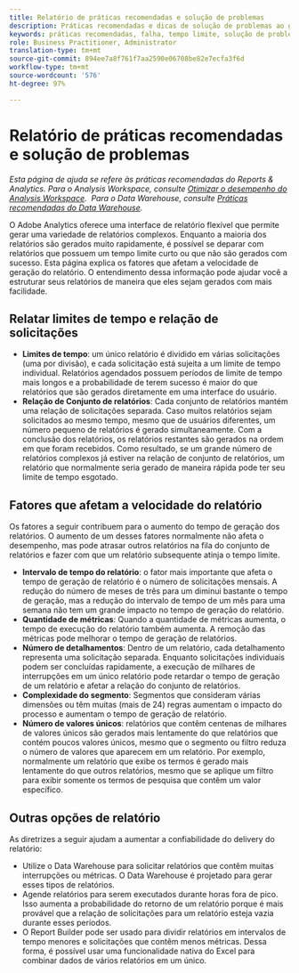 ```yaml
---
title: Relatório de práticas recomendadas e solução de problemas
description: Práticas recomendadas e dicas de solução de problemas ao gerar relatórios.
keywords: práticas recomendadas, falha, tempo limite, solução de problemas, lento
role: Business Practitioner, Administrator
translation-type: tm+mt
source-git-commit: 894ee7a8f761f7aa2590e06708be82e7ecfa3f6d
workflow-type: tm+mt
source-wordcount: '576'
ht-degree: 97%

---
```



# Relatório de práticas recomendadas e solução de problemas

*Esta página de ajuda se refere às práticas recomendadas do Reports &amp; Analytics. Para o Analysis Workspace, consulte [Otimizar o desempenho do Analysis Workspace](../analysis-workspace/workspace-faq/optimizing-performance.md).  Para o Data Warehouse, consulte [Práticas recomendadas do Data Warehouse](/help/export/data-warehouse/data-warehouse-bp.md).*

O Adobe Analytics oferece uma interface de relatório flexível que permite gerar uma variedade de relatórios complexos. Enquanto a maioria dos relatórios são gerados muito rapidamente, é possível se deparar com relatórios que possuem um tempo limite curto ou que não são gerados com sucesso. Esta página explica os fatores que afetam a velocidade de geração do relatório. O entendimento dessa informação pode ajudar você a estruturar seus relatórios de maneira que eles sejam gerados com mais facilidade.

## Relatar limites de tempo e relação de solicitações

* **Limites de tempo**: um único relatório é dividido em várias solicitações (uma por divisão), e cada solicitação está sujeita a um limite de tempo individual. Relatórios agendados possuem períodos de limite de tempo mais longos e a probabilidade de terem sucesso é maior do que relatórios que são gerados diretamente em uma interface do usuário.
* **Relação de Conjunto de relatórios**: Cada conjunto de relatórios mantém uma relação de solicitações separada. Caso muitos relatórios sejam solicitados ao mesmo tempo, mesmo que de usuários diferentes, um número pequeno de relatórios é gerado simultaneamente. Com a conclusão dos relatórios, os relatórios restantes são gerados na ordem em que foram recebidos. Como resultado, se um grande número de relatórios complexos já estiver na relação de conjunto de relatórios, um relatório que normalmente seria gerado de maneira rápida pode ter seu limite de tempo esgotado.

## Fatores que afetam a velocidade do relatório

Os fatores a seguir contribuem para o aumento do tempo de geração dos relatórios. O aumento de um desses fatores normalmente não afeta o desempenho, mas pode atrasar outros relatórios na fila do conjunto de relatórios e fazer com que um relatório subsequente atinja o tempo limite.

* **Intervalo de tempo do relatório**: o fator mais importante que afeta o tempo de geração de relatório é o número de solicitações mensais. A redução do número de meses de três para um diminui bastante o tempo de geração, mas a redução do intervalo de tempo de um mês para uma semana não tem um grande impacto no tempo de geração do relatório.
* **Quantidade de métricas**: Quando a quantidade de métricas aumenta, o tempo de execução do relatório também aumenta. A remoção das métricas pode melhorar o tempo de geração de relatórios.
* **Número de detalhamentos**: Dentro de um relatório, cada detalhamento representa uma solicitação separada. Enquanto solicitações individuais podem ser concluídas rapidamente, a execução de milhares de interrupções em um único relatório pode retardar o tempo de geração de um relatório e afetar a relação do conjunto de relatórios.
* **Complexidade do segmento**: Segmentos que consideram várias dimensões ou têm muitas (mais de 24) regras aumentam o impacto do processo e aumentam o tempo de geração de relatório.
* **Número de valores únicos**: relatórios que contêm centenas de milhares de valores únicos são gerados mais lentamente do que relatórios que contém poucos valores únicos, mesmo que o segmento ou filtro reduza o número de valores que aparecem em um relatório. Por exemplo, normalmente um relatório que exibe os termos é gerado mais lentamente do que outros relatórios, mesmo que se aplique um filtro para exibir somente os termos de pesquisa que contêm um valor específico.

## Outras opções de relatório

As diretrizes a seguir ajudam a aumentar a confiabilidade do delivery do relatório:

* Utilize o Data Warehouse para solicitar relatórios que contêm muitas interrupções ou métricas. O Data Warehouse é projetado para gerar esses tipos de relatórios.
* Agende relatórios para serem executados durante horas fora de pico. Isso aumenta a probabilidade do retorno de um relatório porque é mais provável que a relação de solicitações para um relatório esteja vazia durante esses períodos.
* O Report Builder pode ser usado para dividir relatórios em intervalos de tempo menores e solicitações que contêm menos métricas. Dessa forma, é possível usar uma funcionalidade nativa do Excel para combinar dados de vários relatórios em um único.
